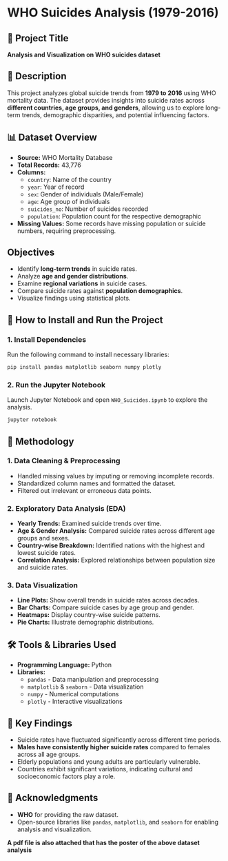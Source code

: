 # WHO Suicides Analysis (1979-2016)

## 📌 Project Title
**Analysis and Visualization on WHO suicides dataset**

## 📖 Description
This project analyzes global suicide trends from **1979 to 2016** using WHO mortality data. The dataset provides insights into suicide rates across **different countries, age groups, and genders**, allowing us to explore long-term trends, demographic disparities, and potential influencing factors.

## 📊 Dataset Overview
- **Source:** WHO Mortality Database
- **Total Records:** 43,776
- **Columns:**
  - `country`: Name of the country
  - `year`: Year of record
  - `sex`: Gender of individuals (Male/Female)
  - `age`: Age group of individuals
  - `suicides_no`: Number of suicides recorded
  - `population`: Population count for the respective demographic
- **Missing Values:** Some records have missing population or suicide numbers, requiring preprocessing.

## Objectives
- Identify **long-term trends** in suicide rates.
- Analyze **age and gender distributions**.
- Examine **regional variations** in suicide cases.
- Compare suicide rates against **population demographics**.
- Visualize findings using statistical plots.

## 🚀 How to Install and Run the Project
### 1. Install Dependencies
Run the following command to install necessary libraries:
```bash
pip install pandas matplotlib seaborn numpy plotly
```

### 2. Run the Jupyter Notebook
Launch Jupyter Notebook and open `WHO_Suicides.ipynb` to explore the analysis.
```bash
jupyter notebook
```

## 📌 Methodology
### 1. Data Cleaning & Preprocessing
- Handled missing values by imputing or removing incomplete records.
- Standardized column names and formatted the dataset.
- Filtered out irrelevant or erroneous data points.

### 2. Exploratory Data Analysis (EDA)
- **Yearly Trends:** Examined suicide trends over time.
- **Age & Gender Analysis:** Compared suicide rates across different age groups and sexes.
- **Country-wise Breakdown:** Identified nations with the highest and lowest suicide rates.
- **Correlation Analysis:** Explored relationships between population size and suicide rates.

### 3. Data Visualization
- **Line Plots:** Show overall trends in suicide rates across decades.
- **Bar Charts:** Compare suicide cases by age group and gender.
- **Heatmaps:** Display country-wise suicide patterns.
- **Pie Charts:** Illustrate demographic distributions.

## 🛠️ Tools & Libraries Used
- **Programming Language:** Python
- **Libraries:**
  - `pandas` - Data manipulation and preprocessing
  - `matplotlib` & `seaborn` - Data visualization
  - `numpy` - Numerical computations
  - `plotly` - Interactive visualizations



## 📌  Key Findings
- Suicide rates have fluctuated significantly across different time periods.
- **Males have consistently higher suicide rates** compared to females across all age groups.
- Elderly populations and young adults are particularly vulnerable.
- Countries exhibit significant variations, indicating cultural and socioeconomic factors play a role.

## 🙌 Acknowledgments
- **WHO** for providing the raw dataset.
- Open-source libraries like `pandas`, `matplotlib`, and `seaborn` for enabling analysis and visualization.

**A pdf file is also attached that has the poster of the above dataset analysis**
